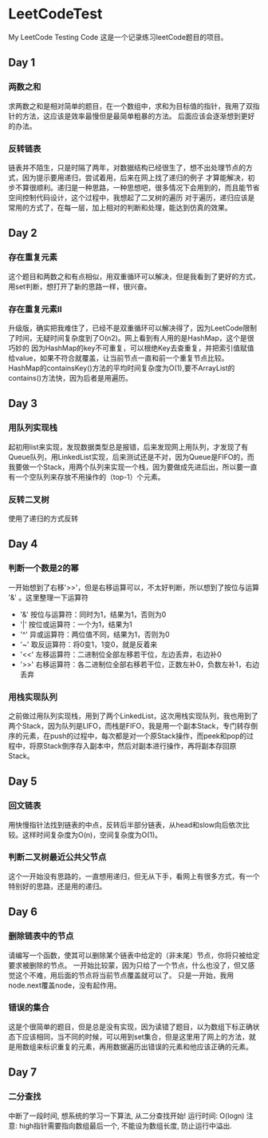 # LeetCodeTest
My LeetCode Testing Code
这是一个记录练习leetCode题目的项目。

## Day 1
### 两数之和
求两数之和是相对简单的题目，在一个数组中，求和为目标值的指针，我用了双指针的方法，这应该是效率最慢但是最简单粗暴的方法。
后面应该会逐渐想到更好的办法。
### 反转链表
链表并不陌生，只是时隔了两年，对数据结构已经很生了，想不出处理节点的方式，因为提示要用递归，尝试着用，后来在网上找了递归的例子
才算能解决，初步不算很顺利。递归是一种思路，一种思想吧，很多情况下会用到的，而且能节省空间控制代码设计，这个过程中，我想起了二叉树的遍历
对于遍历，递归应该是常用的方式了，在每一层，加上相对的判断和处理，能达到仿真的效果。

## Day 2
### 存在重复元素
这个题目和两数之和有点相似，用双重循环可以解决，但是我看到了更好的方式，用set判断，想打开了新的思路一样，很兴奋。
### 存在重复元素II
升级版，确实把我难住了，已经不是双重循环可以解决得了，因为LeetCode限制了时间，无疑时间复杂度到了O(n2)。网上看到有人用的是HashMap，这个是很巧妙的
因为HashMap的key不可重复，可以根绝Key去查重复，并把索引值赋值给value，如果不符合就覆盖，让当前节点一直和前一个重复节点比较。
HashMap的containsKey()方法的平均时间复杂度为O(1),要不ArrayList的contains()方法快，因为后者是用遍历。

## Day 3
### 用队列实现栈
起初用list来实现，发现数据类型总是报错，后来发现网上用队列，才发现了有Queue队列，用LinkedList实现，后来测试还是不对，因为Queue是FIFO的，而我要做一个Stack，用两个队列来实现一个栈，因为要做成先进后出，所以要一直有一个空队列来存放不用操作的（top-1）个元素。
### 反转二叉树
使用了递归的方式反转

## Day 4
### 判断一个数是2的幂
一开始想到了右移'>>'，但是右移运算可以，不太好判断，所以想到了按位与运算 '&' 。这里整理一下运算符
* '&' 按位与运算符：同时为1，结果为1，否则为0
* '|' 按位或运算符：一个为1，结果为1
* '^' 异或运算符：两位值不同，结果为1，否则为0
* '~' 取反运算符：将0变1，1变0，就是反着来
* '<<' 左移运算符：二进制位全部左移若干位，左边丢弃，右边补0
* '>>' 右移运算符：各二进制位全部右移若干位，正数左补0，负数左补1，右边丢弃
### 用栈实现队列
之前做过用队列实现栈，用到了两个LinkedList，这次用栈实现队列，我也用到了两个Stack，因为队列是LIFO，而栈是FIFO，我是用一个副本Stack，专门转存倒序的元素，在push的过程中，每次都是对一个原Stack操作，而peek和pop的过程中，将原Stack倒序存入副本中，然后对副本进行操作，再将副本存回原Stack。

## Day 5
### 回文链表
用快慢指针法找到链表的中点，反转后半部分链表，从head和slow向后依次比较。这样时间复杂度为O(n)，空间复杂度为O(1)。
### 判断二叉树最近公共父节点
这个一开始没有思路的，一直想用递归，但无从下手，看网上有很多方式，有一个特别好的思路，还是用的递归。

## Day 6
### 删除链表中的节点
请编写一个函数，使其可以删除某个链表中给定的（非末尾）节点，你将只被给定要求被删除的节点。
一开始比较蒙，因为只给了一个节点，什么也没了，但又感觉这个不难，用后面的节点将当前节点覆盖就可以了。
只是一开始，我用node.next覆盖node，没有起作用。
### 错误的集合
这是个很简单的题目，但是总是没有实现，因为读错了题目，以为数组下标正确状态下应该相同，当不同的时候，可以用到set集合，但是这里用了网上的方法，就是用数组来标识重复的元素，再用数据遍历出错误的元素和他应该正确的元素。

## Day 7
### 二分查找
中断了一段时间, 想系统的学习一下算法, 从二分查找开始!
运行时间: O(logn)
注意: high指针需要指向数组最后一个, 不能设为数组长度, 防止运行中溢出.
